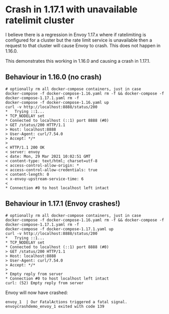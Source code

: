 # Crash in 1.17.1 with unavailable ratelimit cluster

I believe there is a regression in Envoy 1.17.x where if ratelimiting is
configured for a cluster but the rate limit service is unavailable then a
request to that cluster will cause Envoy to crash. This does not happen in
1.16.0.

This demonstrates this working in 1.16.0 and causing a crash in 1.17.1.

## Behaviour in 1.16.0 (no crash)

```console
# optionally rm all docker-compose containers, just in case
docker-compose -f docker-compose-1.16.yaml rm -f && docker-compose -f docker-compose-1.17.1.yaml rm -f
docker-compose -f docker-compose-1.16.yaml up 
curl -v http://localhost:8888/status/200
*   Trying ::1...
* TCP_NODELAY set
* Connected to localhost (::1) port 8888 (#0)
> GET /status/200 HTTP/1.1
> Host: localhost:8888
> User-Agent: curl/7.54.0
> Accept: */*
>
< HTTP/1.1 200 OK
< server: envoy
< date: Mon, 29 Mar 2021 10:02:51 GMT
< content-type: text/html; charset=utf-8
< access-control-allow-origin: *
< access-control-allow-credentials: true
< content-length: 0
< x-envoy-upstream-service-time: 6
<
* Connection #0 to host localhost left intact
```

## Behaviour in 1.17.1 (Envoy crashes!)

```console
# optionally rm all docker-compose containers, just in case
docker-compose -f docker-compose-1.16.yaml rm -f && docker-compose -f docker-compose-1.17.1.yaml rm -f
docker-compose -f docker-compose-1.17.1.yaml up
curl -v http://localhost:8888/status/200
*   Trying ::1...
* TCP_NODELAY set
* Connected to localhost (::1) port 8888 (#0)
> GET /status/200 HTTP/1.1
> Host: localhost:8888
> User-Agent: curl/7.54.0
> Accept: */*
>
* Empty reply from server
* Connection #0 to host localhost left intact
curl: (52) Empty reply from server
```

Envoy will now have crashed:

```
envoy_1  | Our FatalActions triggered a fatal signal.
envoycrashdemo_envoy_1 exited with code 139
```